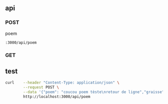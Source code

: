 ## api

### POST

poem
```
:3000/api/poem
```

### GET

## test

```bash
curl    --header "Content-Type: application/json" \
        --request POST \
        --data '{"poem": "coucou poem tèste\nretour de ligne","graisse": 30,"contraste": 50,"rigidite": 0}' \
        http://localhost:3000/api/poem
```
